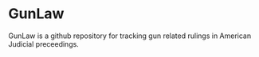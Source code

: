 # GunLaw



GunLaw is a github repository for tracking gun related rulings in American Judicial preceedings.
